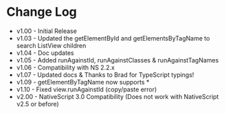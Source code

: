 # Change Log

- v1.00 - Initial Release
- v1.03 - Updated the getElementById and getElementsByTagName to search ListView children
- v1.04 - Doc updates
- v1.05 - Added runAgainstId, runAgainstClasses & runAgainstTagNames
- v1.06 - Compatibility with NS 2.2.x
- v1.07 - Updated docs & Thanks to Brad for TypeScript typings!
- v1.09 - getElementByTagName now supports *
- v1.10 - Fixed view.runAgainstId (copy/paste error)
- v2.00 - NativeScript 3.0 Compatibility (Does not work with NativeScript v2.5 or before)